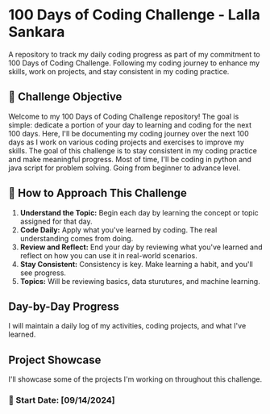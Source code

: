 # 100 Days of Coding Challenge - Lalla Sankara 
A repository to track my daily coding progress as part of my commitment to 100 Days of Coding Challenge. Following my coding journey to enhance my skills, work on projects, and stay consistent in my coding practice.

## 🎯 Challenge Objective
Welcome to my 100 Days of Coding Challenge repository! The goal is simple: dedicate a portion of your day to learning and coding for the next 100 days. Here, I'll be documenting my coding journey over the next 100 days as I work on various coding projects and exercises to improve my skills. The goal of this challenge is to stay consistent in my coding practice and make meaningful progress. Most of time, I'll be coding in python and java script for problem solving. Going from beginner to advance level. 

## 📖 How to Approach This Challenge
1. **Understand the Topic:** Begin each day by learning the concept or topic assigned for that day. 
2. **Code Daily:** Apply what you've learned by coding. The real understanding comes from doing. 
3. **Review and Reflect:** End your day by reviewing what you've learned and reflect on how you can use it in real-world scenarios. 
4. **Stay Consistent:** Consistency is key. Make learning a habit, and you'll see progress.
5. **Topics:** Will be reviewing basics, data sturutures, and machine learning. 

## Day-by-Day Progress
I will maintain a daily log of my activities, coding projects, and what I've learned. 

## Project Showcase
I'll showcase some of the projects I'm working on throughout this challenge. 

### 📅 Start Date: [09/14/2024]
